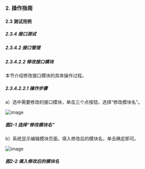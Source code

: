 ### 2. 操作指南

#### 2.3 测试用例

##### 2.3.4 接口测试

##### 2.3.4.2 接口管理

##### 2.3.4.2.2 修改接口模块

本节介绍修改接口模块的具体操作过程。

##### 2.3.4.2.2.1 操作步骤

a）选中需要修改的接口模块，单击三个点按钮，选择“修改模块名”。

![image](https://user-images.githubusercontent.com/79617492/186813820-a94a216f-6262-49eb-befa-c696a6bcfdec.png)

##### 图2-1 选择“修改模块名”

b）系统显示编辑模块页面，填入修改后的模块名，单击确定即可。

![image](https://user-images.githubusercontent.com/79617492/186813834-24c32af4-1762-498c-984a-ec5af1b3270d.png)

##### 图2-2 填入修改后的模块名
